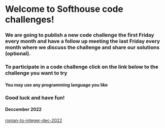 # Welcome to Softhouse code challenges!
### We are going to publish a new code challenge the first Friday every month and have a follow up meeting the last Friday every month where we discuss the challenge and share our solutions (optional).
### To participate in a code challenge click on the link below to the challenge you want to try
#### You may use any programming language you like
### Good luck and have fun!
#### Deccember 2022
[roman-to-integer-dec-2022](roman-to-integer-dec-2022/README.md)



